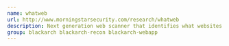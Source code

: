 ```yaml
---
name: whatweb
url: http://www.morningstarsecurity.com/research/whatweb
description: Next generation web scanner that identifies what websites are running.
group: blackarch blackarch-recon blackarch-webapp
---
```

